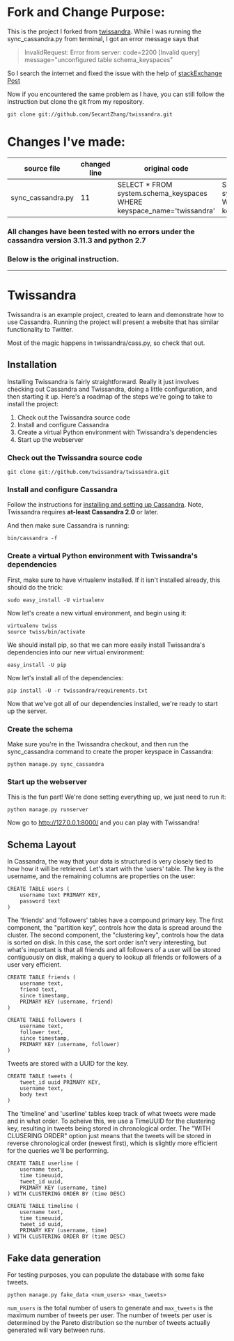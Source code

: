 # Fork and Change Purpose: 
This is the project I forked from [twissandra](https://github.com/twissandra/twissandra).
While I was running the sync_cassandra.py from terminal, I got an error message says that 

> InvalidRequest: Error from server: code=2200 [Invalid query] message="unconfigured table schema_keyspaces"

So I search the internet and fixed the issue with the help of [stackExchange Post](https://dba.stackexchange.com/questions/149977/querying-from-system-schema-keyspaces-generates-code-2200-invalid-query)

Now if you encountered the same problem as I have, you can still follow the instruction but clone the git from my repository. 
```
git clone git://github.com/SecantZhang/twissandra.git
```

# Changes I've made: 
source file | changed line | original code | changed code 
------------|--------------|---------------|-------------
sync_cassandra.py | 11 | SELECT * FROM system.schema_keyspaces WHERE keyspace_name='twissandra' | SELECT * FROM system_schema.keyspaces WHERE keyspace_name='twissandra'

### All changes have been tested with no errors under the cassandra version 3.11.3 and python 2.7

### Below is the original instruction. 
---------------------------

# Twissandra

Twissandra is an example project, created to learn and demonstrate how to use
Cassandra.  Running the project will present a website that has similar
functionality to Twitter.

Most of the magic happens in twissandra/cass.py, so check that out.

## Installation

Installing Twissandra is fairly straightforward.  Really it just involves
checking out Cassandra and Twissandra, doing a little configuration, and
then starting it up.  Here's a roadmap of the steps we're going to take to
install the project:

1. Check out the Twissandra source code
2. Install and configure Cassandra
3. Create a virtual Python environment with Twissandra's dependencies
4. Start up the webserver

### Check out the Twissandra source code

    git clone git://github.com/twissandra/twissandra.git

### Install and configure Cassandra

Follow the instructions for [installing and setting up Cassandra](http://wiki.apache.org/cassandra/GettingStarted).
Note, Twissandra requires **at-least Cassandra 2.0** or later.

And then make sure Cassandra is running:

    bin/cassandra -f

### Create a virtual Python environment with Twissandra's dependencies

First, make sure to have virtualenv installed.  If it isn't installed already,
this should do the trick:

    sudo easy_install -U virtualenv

Now let's create a new virtual environment, and begin using it:

    virtualenv twiss
    source twiss/bin/activate

We should install pip, so that we can more easily install Twissandra's
dependencies into our new virtual environment:

    easy_install -U pip

Now let's install all of the dependencies:

    pip install -U -r twissandra/requirements.txt

Now that we've got all of our dependencies installed, we're ready to start up
the server.

### Create the schema

Make sure you're in the Twissandra checkout, and then run the sync_cassandra
command to create the proper keyspace in Cassandra:

    python manage.py sync_cassandra

### Start up the webserver

This is the fun part! We're done setting everything up, we just need to run it:

    python manage.py runserver

Now go to http://127.0.0.1:8000/ and you can play with Twissandra!

## Schema Layout

In Cassandra, the way that your data is structured is very closely tied to how
how it will be retrieved.  Let's start with the 'users' table. The key is
the username, and the remaining columns are properties on the user:

    CREATE TABLE users (
        username text PRIMARY KEY,
        password text
    )

The 'friends' and 'followers' tables have a compound primary key. The first
component, the "partition key", controls how the data is spread around the
cluster.  The second component, the "clustering key", controls how the data
is sorted on disk.  In this case, the sort order isn't very interesting,
but what's important is that all friends and all followers of a user will be
stored contiguously on disk, making a query to lookup all friends or followers
of a user very efficient.

    CREATE TABLE friends (
        username text,
        friend text,
        since timestamp,
        PRIMARY KEY (username, friend)
    )

    CREATE TABLE followers (
        username text,
        follower text,
        since timestamp,
        PRIMARY KEY (username, follower)
    )

Tweets are stored with a UUID for the key.

    CREATE TABLE tweets (
        tweet_id uuid PRIMARY KEY,
        username text,
        body text
    )

The 'timeline' and 'userline' tables keep track of what tweets were
made and in what order.  To acheive this, we use a TimeUUID for the
clustering key, resulting in tweets being stored in chronological
order.  The "WITH CLUSERING ORDER" option just means that the
tweets will be stored in reverse chronological order (newest first),
which is slightly more efficient for the queries we'll be performing.

    CREATE TABLE userline (
        username text,
        time timeuuid,
        tweet_id uuid,
        PRIMARY KEY (username, time)
    ) WITH CLUSTERING ORDER BY (time DESC)

    CREATE TABLE timeline (
        username text,
        time timeuuid,
        tweet_id uuid,
        PRIMARY KEY (username, time)
    ) WITH CLUSTERING ORDER BY (time DESC)


## Fake data generation

For testing purposes, you can populate the database with some fake tweets.

    python manage.py fake_data <num_users> <max_tweets>

`num_users` is the total number of users to generate and `max_tweets` is the
maximum number of tweets per user. The number of tweets per user is determined
by the Pareto distribution so the number of tweets actually generated will vary
between runs.
